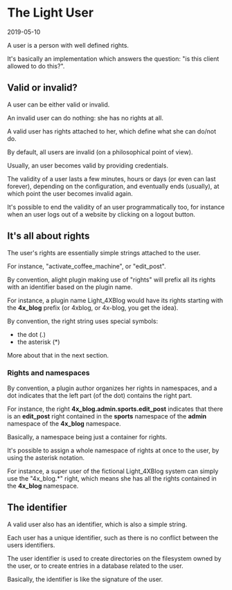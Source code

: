 The Light User
===========
2019-05-10


A user is a person with well defined rights.


It's basically an implementation which answers the question: "is this client allowed to do this?".




Valid or invalid?
----------------
A user can be either valid or invalid.

An invalid user can do nothing: she has no rights at all.

A valid user has rights attached to her, which define what she can do/not do.

By default, all users are invalid (on a philosophical point of view).

Usually, an user becomes valid by providing credentials.

The validity of a user lasts a few minutes, hours or days (or even can last forever), depending on the configuration, and eventually ends (usually), at which point the user becomes invalid again.

It's possible to end the validity of an user programmatically too, for instance when an user logs out of a website by clicking on a logout button.
 

It's all about rights
----------------
The user's rights are essentially simple strings attached to the user.

For instance, "activate_coffee_machine", or "edit_post".

By convention, alight plugin making use of "rights" will prefix all its rights with an identifier based on the plugin name.

For instance, a plugin name Light_4XBlog would have its rights starting with the **4x_blog** prefix (or 4xblog, or 4x-blog, you get the idea).

By convention, the right string uses special symbols:

- the dot (.)
- the asterisk (*)

More about that in the next section.


### Rights and namespaces

By convention, a plugin author organizes her rights in namespaces, and a dot indicates that the left part (of the dot) contains
the right part.

For instance, the right **4x_blog.admin.sports.edit_post** indicates that there is an **edit_post** right contained in the **sports** namespace
of the **admin** namespace of the **4x_blog** namespace.

Basically, a namespace being just a container for rights.



It's possible to assign a whole namespace of rights at once to the user, by using the asterisk notation.

For instance, a super user of the fictional Light_4XBlog system can simply use the "4x_blog.*" right,
which means she has all the rights contained in the **4x_blog** namespace.





The identifier
-----------

A valid user also has an identifier, which is also a simple string.

Each user has a unique identifier, such as there is no conflict between the users identifiers.


The user identifier is used to create directories on the filesystem owned by the user, or to create entries
in a database related to the user.

Basically, the identifier is like the signature of the user.

